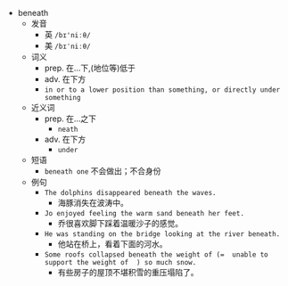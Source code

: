 - beneath
  - 发音
    - 英 `/bɪ'niːθ/`
    - 美 `/bɪˈniːθ/`
  - 词义
    - prep. 在…下,(地位等)低于
    - adv. 在下方
    - `in or to a lower position than something, or directly under something`
  - 近义词
    - prep. 在…之下
      - `neath`
    - adv. 在下方
      - `under`
  - 短语
    - `beneath one` 不会做出；不合身份 
  - 例句
    - `The dolphins disappeared beneath the waves.`
      - 海豚消失在波涛中。
    - `Jo enjoyed feeling the warm sand beneath her feet.`
      - 乔很喜欢脚下踩着温暖沙子的感觉。
    - `He was standing on the bridge looking at the river beneath.`
      - 他站在桥上，看着下面的河水。
    - `Some roofs collapsed beneath the weight of (=  unable to support the weight of  ) so much snow.`
      - 有些房子的屋顶不堪积雪的重压塌陷了。

